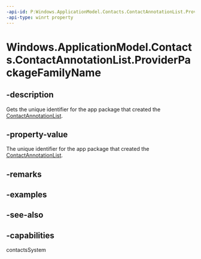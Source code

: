 ```yaml
---
-api-id: P:Windows.ApplicationModel.Contacts.ContactAnnotationList.ProviderPackageFamilyName
-api-type: winrt property
---
```


<!-- Property syntax
public string ProviderPackageFamilyName { get; }
-->

# Windows.ApplicationModel.Contacts.ContactAnnotationList.ProviderPackageFamilyName

## -description
Gets the unique identifier for the app package that created the [ContactAnnotationList](contactannotationlist.md).

## -property-value
The unique identifier for the app package that created the [ContactAnnotationList](contactannotationlist.md).

## -remarks

## -examples

## -see-also

## -capabilities
contactsSystem
